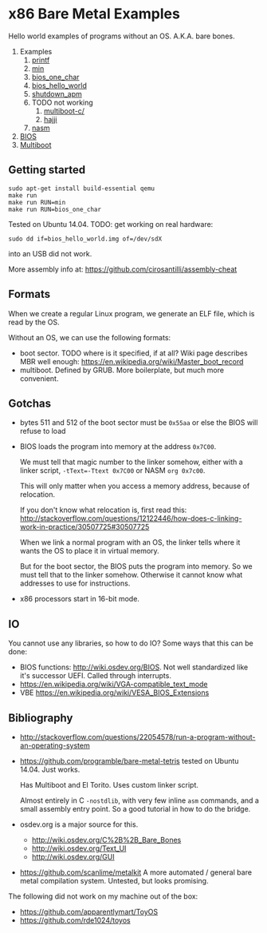 # x86 Bare Metal Examples

Hello world examples of programs without an OS. A.K.A. bare bones.

1.  Examples
    1.  [printf](printf/)
    1.  [min](min.S)
    1.  [bios_one_char](bios_one_char.S)
    1.  [bios_hello_world](bios_hello_world.S)
    1.  [shutdown_apm](shutdown_apm.S)
    1.  TODO not working
        1. [multiboot-c/](multiboot-c/)
        1. [hajji](hajji)
    1.  [nasm](nasm/)
1.  [BIOS](bios.md)
1.  [Multiboot](multiboot.md)

## Getting started

    sudo apt-get install build-essential qemu
    make run
    make run RUN=min
    make run RUN=bios_one_char

Tested on Ubuntu 14.04. TODO: get working on real hardware:

    sudo dd if=bios_hello_world.img of=/dev/sdX

into an USB did not work.

More assembly info at: <https://github.com/cirosantilli/assembly-cheat>

## Formats

When we create a regular Linux program, we generate an ELF file, which is read by the OS.

Without an OS, we can use the following formats:

-   boot sector. TODO where is it specified, if at all? Wiki page describes MBR well enough: <https://en.wikipedia.org/wiki/Master_boot_record>
-   multiboot. Defined by GRUB. More boilerplate, but much more convenient.

## Gotchas

-   bytes 511 and 512 of the boot sector must be `0x55aa` or else the BIOS will refuse to load

-   BIOS loads the program into memory at the address `0x7C00`.

    We must tell that magic number to the linker somehow, either with a linker script, `-tText=-Ttext 0x7C00` or NASM `org 0x7c00`.

    This will only matter when you access a memory address, because of relocation.

    If you don't know what relocation is, first read this: <http://stackoverflow.com/questions/12122446/how-does-c-linking-work-in-practice/30507725#30507725>

    When we link a normal program with an OS, the linker tells where it wants the OS to place it in virtual memory.

    But for the boot sector, the BIOS puts the program into memory. So we must tell that to the linker somehow. Otherwise it cannot know what addresses to use for instructions.

-   x86 processors start in 16-bit mode.

## IO

You cannot use any libraries, so how to do IO? Some ways that this can be done:

- BIOS functions: <http://wiki.osdev.org/BIOS>. Not well standardized like it's successor UEFI. Called through interrupts.
- <https://en.wikipedia.org/wiki/VGA-compatible_text_mode>
- VBE <https://en.wikipedia.org/wiki/VESA_BIOS_Extensions>

## Bibliography

-   <http://stackoverflow.com/questions/22054578/run-a-program-without-an-operating-system>

-   <https://github.com/programble/bare-metal-tetris> tested on Ubuntu 14.04. Just works.

    Has Multiboot and El Torito. Uses custom linker script.

    Almost entirely in C `-nostdlib`, with very few inline `asm` commands, and a small assembly entry point. So a good tutorial in how to do the bridge.

-   osdev.org is a major source for this.

    - <http://wiki.osdev.org/C%2B%2B_Bare_Bones>
    - <http://wiki.osdev.org/Text_UI>
    - <http://wiki.osdev.org/GUI>

-   <https://github.com/scanlime/metalkit> A more automated / general bare metal compilation system. Untested, but looks promising.

The following did not work on my machine out of the box:

- <https://github.com/apparentlymart/ToyOS>
- <https://github.com/rde1024/toyos>
